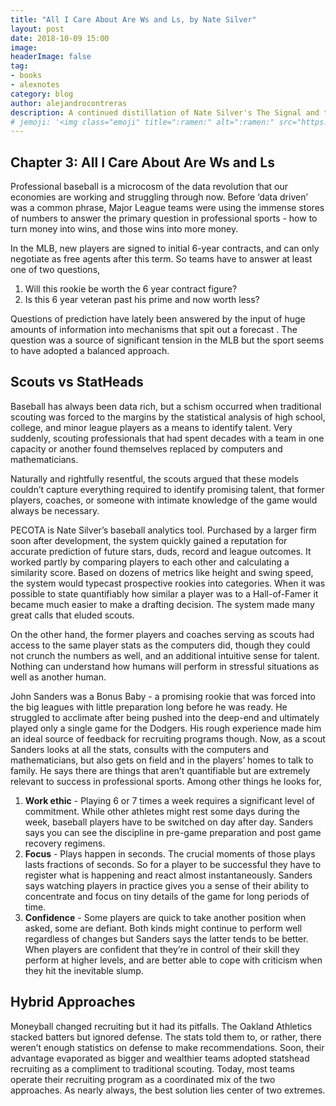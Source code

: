 ```yaml
---
title: "All I Care About Are Ws and Ls, by Nate Silver"
layout: post
date: 2018-10-09 15:00
image:
headerImage: false
tag:
- books
- alexnotes
category: blog
author: alejandrocontreras
description: A continued distillation of Nate Silver's The Signal and the Noise
# jemoji: '<img class="emoji" title=":ramen:" alt=":ramen:" src="https://assets.github.com/images/icons/emoji/unicode/1f35c.png" height="20" width="20" align="absmiddle">'
---
```


## Chapter 3: All I Care About Are Ws and Ls

Professional baseball is a microcosm of the data revolution that our economies are working and struggling through now. Before ‘data driven’ was a common phrase, Major League teams were using the immense stores of numbers to answer the primary question in professional sports - how to turn money into wins, and those wins into more money.

In the MLB, new players are signed to initial 6-year contracts, and can only negotiate as free agents after this term. So teams have to answer at least one of two questions,

1. Will this rookie be worth the 6 year contract figure?
2. Is this 6 year veteran past his prime and now worth less?

Questions of prediction have lately been answered by the input of huge amounts of information into mechanisms that spit out a forecast . The question was a source of significant tension in the MLB but the sport seems to have adopted a balanced approach.

## Scouts vs StatHeads

Baseball has always been data rich, but a schism occurred when traditional scouting was forced to the margins by the statistical analysis of high school, college, and minor league players as a means to identify talent. Very suddenly, scouting professionals that had spent decades with a team in one capacity or another found themselves replaced by computers and mathematicians.

Naturally and rightfully resentful, the scouts argued that these models couldn’t capture everything required to identify promising talent, that former players, coaches, or someone with intimate knowledge of the game would always be necessary.

PECOTA is Nate Silver’s baseball analytics tool. Purchased by a larger firm soon after development, the system quickly gained a reputation for accurate prediction of future stars, duds, record and league outcomes. It worked partly by comparing players to each other and calculating a similarity score. Based on dozens of metrics like height and swing speed, the system would typecast prospective rookies into categories. When it was possible to state quantifiably how similar a player was to a Hall-of-Famer it became much easier to make a drafting decision. The system made many great calls that eluded scouts.

On the other hand, the former players and coaches serving as scouts had access to the same player stats as the computers did, though they could not crunch the numbers as well, and an additional intuitive sense for talent. Nothing can understand how humans will perform in stressful situations as well as another human.

John Sanders was a Bonus Baby - a promising rookie that was forced into the big leagues with little preparation long before he was ready. He struggled to acclimate after being pushed into the deep-end and ultimately played only a single game for the Dodgers. His rough experience made him an ideal source of feedback for recruiting programs though. Now, as a scout Sanders looks at all the stats, consults with the computers and mathematicians, but also gets on field and in the players’ homes to talk to family. He says there are things that aren’t quantifiable but are extremely relevant to success in professional sports. Among other things he looks for,

1. **Work ethic** - Playing 6 or 7 times a week requires a significant level of commitment. While other athletes might rest some days during the week, baseball players have to be switched on day after day. Sanders says you can see the discipline in pre-game preparation and post game recovery regimens.
2. **Focus** - Plays happen in seconds. The crucial moments of those plays lasts fractions of seconds. So for a player to be successful they have to register what is happening and react almost instantaneously. Sanders says watching players in practice gives you a sense of their ability to concentrate and focus on tiny details of the game for long periods of time.
3. **Confidence** - Some players are quick to take another position when asked, some are defiant. Both kinds might continue to perform well regardless of changes but Sanders says the latter tends to be better. When players are confident that they’re in control of their skill they perform at higher levels, and are better able to cope with criticism when they hit the inevitable slump.

## Hybrid Approaches

Moneyball changed recruiting but it had its pitfalls. The Oakland Athletics stacked batters but ignored defense. The stats told them to, or rather, there weren’t enough statistics on defense to make recommendations. Soon, their advantage evaporated as bigger and wealthier teams adopted statshead recruiting as a compliment to traditional scouting. Today, most teams operate their recruiting program as a coordinated mix of the two approaches. As nearly always, the best solution lies center of two extremes.
